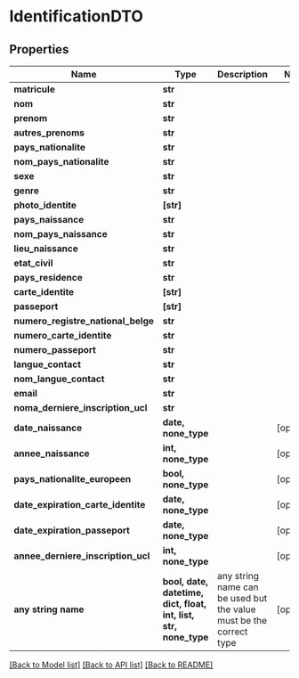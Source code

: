 # IdentificationDTO


## Properties
Name | Type | Description | Notes
------------ | ------------- | ------------- | -------------
**matricule** | **str** |  | 
**nom** | **str** |  | 
**prenom** | **str** |  | 
**autres_prenoms** | **str** |  | 
**pays_nationalite** | **str** |  | 
**nom_pays_nationalite** | **str** |  | 
**sexe** | **str** |  | 
**genre** | **str** |  | 
**photo_identite** | **[str]** |  | 
**pays_naissance** | **str** |  | 
**nom_pays_naissance** | **str** |  | 
**lieu_naissance** | **str** |  | 
**etat_civil** | **str** |  | 
**pays_residence** | **str** |  | 
**carte_identite** | **[str]** |  | 
**passeport** | **[str]** |  | 
**numero_registre_national_belge** | **str** |  | 
**numero_carte_identite** | **str** |  | 
**numero_passeport** | **str** |  | 
**langue_contact** | **str** |  | 
**nom_langue_contact** | **str** |  | 
**email** | **str** |  | 
**noma_derniere_inscription_ucl** | **str** |  | 
**date_naissance** | **date, none_type** |  | [optional] 
**annee_naissance** | **int, none_type** |  | [optional] 
**pays_nationalite_europeen** | **bool, none_type** |  | [optional] 
**date_expiration_carte_identite** | **date, none_type** |  | [optional] 
**date_expiration_passeport** | **date, none_type** |  | [optional] 
**annee_derniere_inscription_ucl** | **int, none_type** |  | [optional] 
**any string name** | **bool, date, datetime, dict, float, int, list, str, none_type** | any string name can be used but the value must be the correct type | [optional]

[[Back to Model list]](../README.md#documentation-for-models) [[Back to API list]](../README.md#documentation-for-api-endpoints) [[Back to README]](../README.md)


